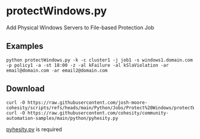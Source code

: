 
# **protectWindows.py**

   Add Physical Windows Servers to File-based Protection Job

## **Examples**

    python protectWindows.py -k -c cluster1 -j job1 -s windows1.domain.com -p policy1 -a -st 18:00 -z -al kFailure -al kSlaViolation -ar email@domain.com -ar email2@domain.com
    
## **Download**

    curl -O https://raw.githubusercontent.com/josh-moore-cohesity/scripts/refs/heads/main/Python/Jobs/Protect%20Windows/protectWindows.py
    curl -O https://raw.githubusercontent.com/cohesity/community-automation-samples/main/python/pyhesity.py

[pyhesity.py](https://github.com/bseltz-cohesity/scripts/tree/master/python/pyhesity) is required 
    
